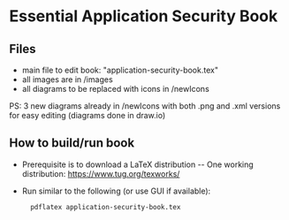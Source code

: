 # Essential Application Security Book

## Files
- main file to edit book: "application-security-book.tex"
- all images are in /images 
- all diagrams to be replaced with icons in /newIcons 

PS: 3 new diagrams already in /newIcons with both .png and .xml versions for easy editing (diagrams done in draw.io)

## How to build/run book

- Prerequisite is to download a LaTeX distribution
-- One working distribution: https://www.tug.org/texworks/
- Run similar to the following (or use GUI if available):
    
        pdflatex application-security-book.tex